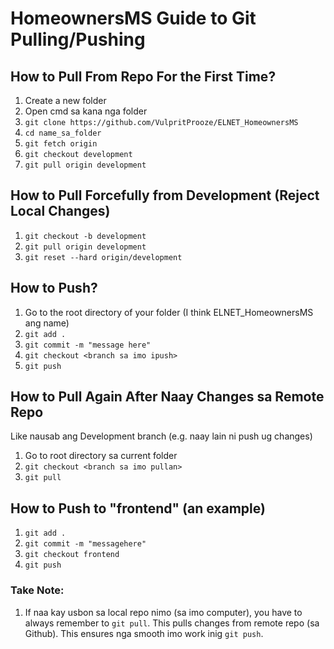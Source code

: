 # HomeownersMS Guide to Git Pulling/Pushing

## How to Pull From Repo For the First Time?

1. Create a new folder
2. Open cmd sa kana nga folder
3. `git clone https://github.com/VulpritProoze/ELNET_HomeownersMS`
4. `cd name_sa_folder`
5. `git fetch origin`
6. `git checkout development`
7. `git pull origin development`


## How to Pull Forcefully from Development (Reject Local Changes)

1. `git checkout -b development`
2. `git pull origin development`
3. `git reset --hard origin/development`

## How to Push?

1. Go to the root directory of your folder (I think ELNET_HomeownersMS ang name)
2. `git add .`
3. `git commit -m "message here"`
4. `git checkout <branch sa imo ipush>`
5. `git push`

## How to Pull Again After Naay Changes sa Remote Repo
Like nausab ang Development branch (e.g. naay lain ni push ug changes)

1. Go to root directory sa current folder
2. `git checkout <branch sa imo pullan>`
3. `git pull`

## How to Push to "frontend" (an example)
1. `git add .`
2. `git commit -m "messagehere"`
3. `git checkout frontend`
4. `git push`

### Take Note:
 1. If naa kay usbon sa local repo nimo (sa imo computer), you have to always remember to `git pull`. This pulls changes from remote repo (sa Github). This ensures nga smooth imo work inig `git push`.
